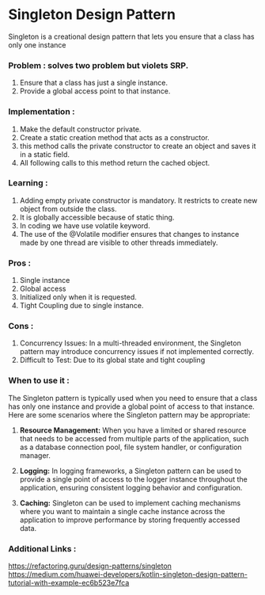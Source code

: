 # Singleton Design Pattern

Singleton is a creational design pattern that lets you ensure that a class has only one instance

### Problem : solves two problem but violets SRP.
1. Ensure that a class has just a single instance.
2. Provide a global access point to that instance.


### Implementation : 
1. Make the default constructor private.
2. Create a static creation method that acts as a constructor.
3. this method calls the private constructor to create an object and saves it in a static field.
4. All following calls to this method return the cached object.


### Learning : 
1. Adding empty private constructor is mandatory. It restricts to create new object from outside the class.
2. It is globally accessible because of static thing.
3. In coding we have use volatile keyword.
4. The use of the @Volatile modifier ensures that changes to instance made by one thread are visible to other threads immediately.

### Pros :
1. Single instance
2. Global access
3. Initialized only when it is requested.
4. Tight Coupling due to single instance.

### Cons :
1. Concurrency Issues: In a multi-threaded environment, the Singleton pattern may introduce concurrency issues if not implemented correctly.
2. Difficult to Test: Due to its global state and tight coupling

### When to use it :
The Singleton pattern is typically used when you need to ensure that a class has only one instance and provide a global point of access to that instance.
Here are some scenarios where the Singleton pattern may be appropriate:
 1. **Resource Management:** When you have a limited or shared resource that needs to be accessed from multiple parts of the application, such as a database connection pool, file system handler, or configuration manager.

 2. **Logging:** In logging frameworks, a Singleton pattern can be used to provide a single point of access to the logger instance throughout the application, ensuring consistent logging behavior and configuration.

 3. **Caching:** Singleton can be used to implement caching mechanisms where you want to maintain a single cache instance across the application to improve performance by storing frequently accessed data.

### Additional Links :
https://refactoring.guru/design-patterns/singleton
https://medium.com/huawei-developers/kotlin-singleton-design-pattern-tutorial-with-example-ec6b523e7fca